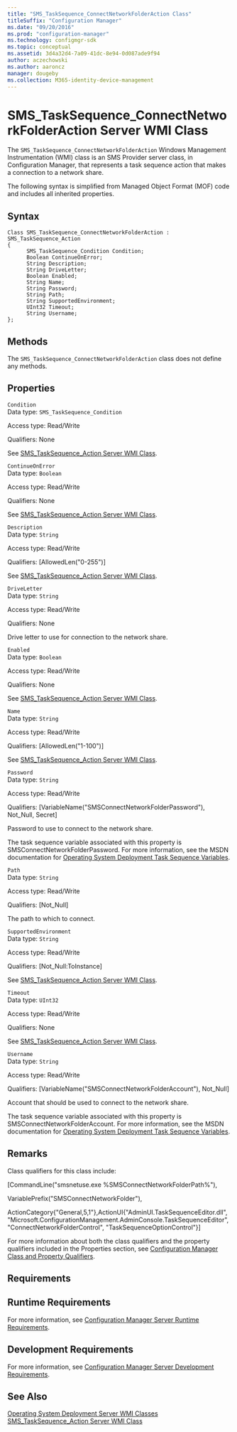 ```yaml
---
title: "SMS_TaskSequence_ConnectNetworkFolderAction Class"
titleSuffix: "Configuration Manager"
ms.date: "09/20/2016"
ms.prod: "configuration-manager"
ms.technology: configmgr-sdk
ms.topic: conceptual
ms.assetid: 3d4a32d4-7a09-41dc-8e94-0d087ade9f94
author: aczechowski
ms.author: aaroncz
manager: dougeby
ms.collection: M365-identity-device-management
---
```

# SMS_TaskSequence_ConnectNetworkFolderAction Server WMI Class
The `SMS_TaskSequence_ConnectNetworkFolderAction` Windows Management Instrumentation (WMI) class is an SMS Provider server class, in Configuration Manager, that represents a task sequence action that makes a connection to a network share.  

 The following syntax is simplified from Managed Object Format (MOF) code and includes all inherited properties.  

## Syntax  

```  
Class SMS_TaskSequence_ConnectNetworkFolderAction : SMS_TaskSequence_Action  
{  
      SMS_TaskSequence_Condition Condition;  
      Boolean ContinueOnError;  
      String Description;  
      String DriveLetter;  
      Boolean Enabled;  
      String Name;  
      String Password;  
      String Path;  
      String SupportedEnvironment;  
      UInt32 Timeout;  
      String Username;  
};  
```  

## Methods  
 The `SMS_TaskSequence_ConnectNetworkFolderAction` class does not define any methods.  

## Properties  
 `Condition`  
 Data type: `SMS_TaskSequence_Condition`  

 Access type: Read/Write  

 Qualifiers: None  

 See [SMS_TaskSequence_Action Server WMI Class](../../../develop/reference/osd/sms_tasksequence_action-server-wmi-class.md).  

 `ContinueOnError`  
 Data type: `Boolean`  

 Access type: Read/Write  

 Qualifiers: None  

 See [SMS_TaskSequence_Action Server WMI Class](../../../develop/reference/osd/sms_tasksequence_action-server-wmi-class.md).  

 `Description`  
 Data type: `String`  

 Access type: Read/Write  

 Qualifiers: [AllowedLen("0-255")]  

 See [SMS_TaskSequence_Action Server WMI Class](../../../develop/reference/osd/sms_tasksequence_action-server-wmi-class.md).  

 `DriveLetter`  
 Data type: `String`  

 Access type: Read/Write  

 Qualifiers: None  

 Drive letter to use for connection to the network share.  

 `Enabled`  
 Data type: `Boolean`  

 Access type: Read/Write  

 Qualifiers: None  

 See [SMS_TaskSequence_Action Server WMI Class](../../../develop/reference/osd/sms_tasksequence_action-server-wmi-class.md).  

 `Name`  
 Data type: `String`  

 Access type: Read/Write  

 Qualifiers: [AllowedLen("1-100")]  

 See [SMS_TaskSequence_Action Server WMI Class](../../../develop/reference/osd/sms_tasksequence_action-server-wmi-class.md).  

 `Password`  
 Data type: `String`  

 Access type: Read/Write  

 Qualifiers: [VariableName("SMSConnectNetworkFolderPassword"), Not_Null, Secret]  

 Password to use to connect to the network share.  

 The task sequence variable associated with this property is SMSConnectNetworkFolderPassword. For more information, see the MSDN documentation for [Operating System Deployment Task Sequence Variables](http://go.microsoft.com/fwlink/?LinkId=100711).  

 `Path`  
 Data type: `String`  

 Access type: Read/Write  

 Qualifiers: [Not_Null]  

 The path to which to connect.  

 `SupportedEnvironment`  
 Data type: `String`  

 Access type: Read/Write  

 Qualifiers: [Not_Null:ToInstance]  

 See [SMS_TaskSequence_Action Server WMI Class](../../../develop/reference/osd/sms_tasksequence_action-server-wmi-class.md).  

 `Timeout`  
 Data type: `UInt32`  

 Access type: Read/Write  

 Qualifiers: None  

 See [SMS_TaskSequence_Action Server WMI Class](../../../develop/reference/osd/sms_tasksequence_action-server-wmi-class.md).  

 `Username`  
 Data type: `String`  

 Access type: Read/Write  

 Qualifiers: [VariableName("SMSConnectNetworkFolderAccount"), Not_Null]  

 Account that should be used to connect to the network share.  

 The task sequence variable associated with this property is SMSConnectNetworkFolderAccount. For more information, see the MSDN documentation for [Operating System Deployment Task Sequence Variables](http://go.microsoft.com/fwlink/?LinkId=100711).  

## Remarks  
 Class qualifiers for this class include:  

 [CommandLine("smsnetuse.exe %SMSConnectNetworkFolderPath%"),  

 VariablePrefix("SMSConnectNetworkFolder"),  

 ActionCategory{"General,5,1"},ActionUI{"AdminUI.TaskSequenceEditor.dll", "Microsoft.ConfigurationManagement.AdminConsole.TaskSequenceEditor", "ConnectNetworkFolderControl", "TaskSequenceOptionControl"}]  

 For more information about both the class qualifiers and the property qualifiers included in the Properties section, see [Configuration Manager Class and Property Qualifiers](../../../develop/reference/misc/class-and-property-qualifiers.md).  

## Requirements  

## Runtime Requirements  
 For more information, see [Configuration Manager Server Runtime Requirements](../../../develop/core/reqs/server-runtime-requirements.md).  

## Development Requirements  
 For more information, see [Configuration Manager Server Development Requirements](../../../develop/core/reqs/server-development-requirements.md).  

## See Also  
 [Operating System Deployment Server WMI Classes](../../../develop/reference/osd/operating-system-deployment-server-wmi-classes.md)   
 [SMS_TaskSequence_Action Server WMI Class](../../../develop/reference/osd/sms_tasksequence_action-server-wmi-class.md)

